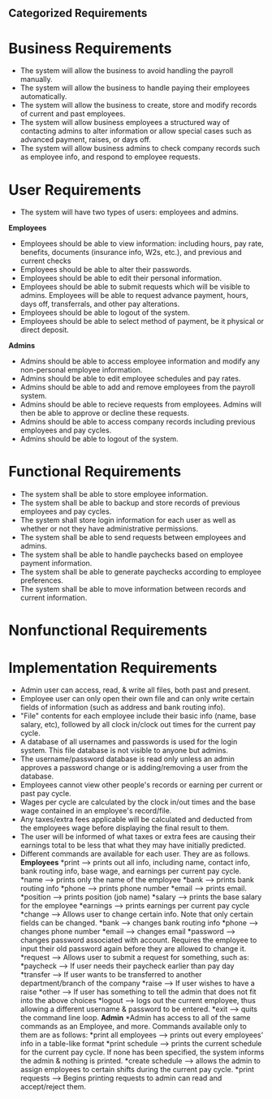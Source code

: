 ## Categorized Requirements

# Business Requirements
* The system will allow the business to avoid handling the payroll manually.
* The system will allow the business to handle paying their employees automatically.
* The system will allow the business to create, store and modify records of current and past employees.
* The system will allow business employees a structured way of contacting admins to alter information or allow special cases such as advanced payment, raises, or days off.
* The system will allow business admins to check company records such as employee info, and respond to employee requests.

# User Requirements
* The system will have two types of users: employees and admins.

**Employees**
* Employees should be able to view information: including hours, pay rate, benefits, documents (insurance info, W2s, etc.), and previous and current checks
* Employees should be able to alter their passwords.
* Employees should be able to edit their personal information.
* Employees should be able to submit requests which will be visible to admins. Employees will be able to request advance payment, hours, days off, transferrals, and other pay alterations.
* Employees should be able to logout of the system.
* Employees should be able to select method of payment, be it physical or direct deposit.

**Admins**
* Admins should be able to access employee information and modify any non-personal employee information.
* Admins should be able to edit employee schedules and pay rates.
* Admins should be able to add and remove employees from the payroll system.
* Admins should be able to recieve requests from employees. Admins will then be able to approve or decline these requests.
* Admins should be able to access company records including previous employees and pay cycles.
* Admins should be able to logout of the system.

# Functional Requirements
* The system shall be able to store employee information.
* The system shall be able to backup and store records of previous employees and pay cycles.
* The system shall store login information for each user as well as whether or not they have administrative permissions.
* The system shall be able to send requests between employees and admins.
* The system shall be able to handle paychecks based on employee payment information.
* The system shall be able to generate paychecks according to employee preferences.
* The system shall be able to move information between records and current information.


# Nonfunctional Requirements

# Implementation Requirements
* Admin user can access, read, & write all files, both past and present. 
* Employee user can only open their own file and can only write certain fields of information (such as address and bank routing info).
* "File" contents for each employee include their basic info (name, base salary, etc), followed by all clock in/clock out times for the current pay cycle.
* A database of all usernames and passwords is used for the login system. This file database is not visible to anyone but admins.
* The username/password database is read only unless an admin approves a password change or is adding/removing a user from the database.
* Employees cannot view other people's records or earning per current or past pay cycle.
* Wages per cycle are calculated by the clock in/out times and the base wage contained in an employee's record/file. 
* Any taxes/extra fees applicable will be calculated and deducted from the employees wage before displaying the final result to them.
* The user will be informed of what taxes or extra fees are causing their earnings total to be less that what they may have initially predicted.
* Different commands are available for each user. They are as follows.
**Employees**
*print --> prints out all info, including name, contact info, bank routing info, base wage, and earnings per current pay cycle.
	*name --> prints only the name of the employee
	*bank --> prints bank routing info
	*phone --> prints phone number
	*email --> prints email.
	*position --> prints position (job name)
	*salary --> prints the base salary for the employee
	*earnings --> prints earnings per current pay cycle
*change --> Allows user to change certain info. Note that only certain fields can be changed.
	*bank --> changes bank routing info
	*phone --> changes phone number
	*email --> changes email
	*password --> changes password associated with account. Requires the employee to input their old password again before they are allowed to change it.
*request --> Allows user to submit a request for something, such as:
	*paycheck --> If user needs their paycheck earlier than pay day
	*transfer --> If user wants to be transferred to another department/branch of the company
	*raise --> If user wishes to have a raise
	*other --> If user has something to tell the admin that does not fit into the above choices
*logout --> logs out the current employee, thus allowing a different username & password to be entered.
*exit --> quits the command line loop.
**Admin**
*Admin has access to all of the same commands as an Employee, and more. Commands available only to them are as follows:
*print all employees --> prints out every employees' info in a table-like format
*print schedule --> prints the current schedule for the current pay cycle. If none has been specified, the system informs the admin & nothing is printed.
*create schedule --> allows the admin to assign employees to certain shifts during the current pay cycle. 
*print requests --> Begins printing requests to admin can read and accept/reject them.
 
